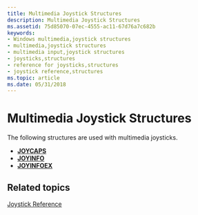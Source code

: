 ```yaml
---
title: Multimedia Joystick Structures
description: Multimedia Joystick Structures
ms.assetid: 75d85070-07ec-4555-ac11-67d76a7c682b
keywords:
- Windows multimedia,joystick structures
- multimedia,joystick structures
- multimedia input,joystick structures
- joysticks,structures
- reference for joysticks,structures
- joystick reference,structures
ms.topic: article
ms.date: 05/31/2018
---
```


# Multimedia Joystick Structures

The following structures are used with multimedia joysticks.

-   [**JOYCAPS**](https://msdn.microsoft.com/library/Dd757103(v=VS.85).aspx)
-   [**JOYINFO**](https://msdn.microsoft.com/library/Dd757110(v=VS.85).aspx)
-   [**JOYINFOEX**](https://msdn.microsoft.com/library/Dd757112(v=VS.85).aspx)

## Related topics

<dl> <dt>

[Joystick Reference](joystick-reference.md)
</dt> </dl>

 

 




